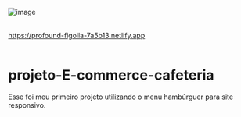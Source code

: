 ![image](https://github.com/user-attachments/assets/471969cd-0662-4e5d-9794-cd6770dd3508)<br><br>


https://profound-figolla-7a5b13.netlify.app <br><br>
# projeto-E-commerce-cafeteria
Esse foi meu primeiro projeto utilizando o menu hambúrguer para site responsivo. 
